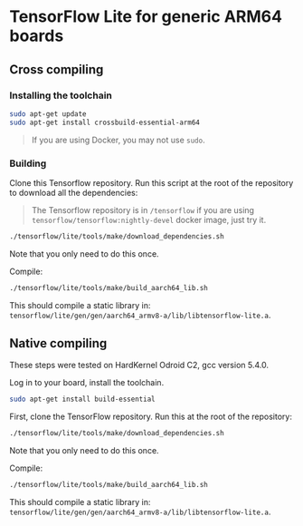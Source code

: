 # TensorFlow Lite for generic ARM64 boards

## Cross compiling

### Installing the toolchain

```bash
sudo apt-get update
sudo apt-get install crossbuild-essential-arm64
```

> If you are using Docker, you may not use `sudo`.

### Building

Clone this Tensorflow repository.
Run this script at the root of the repository to download all the dependencies:

> The Tensorflow repository is in `/tensorflow` if you are using `tensorflow/tensorflow:nightly-devel` docker image, just try it.

```bash
./tensorflow/lite/tools/make/download_dependencies.sh
```

Note that you only need to do this once.

Compile:

```bash
./tensorflow/lite/tools/make/build_aarch64_lib.sh
```

This should compile a static library in:
`tensorflow/lite/gen/gen/aarch64_armv8-a/lib/libtensorflow-lite.a`.

## Native compiling

These steps were tested on HardKernel Odroid C2, gcc version 5.4.0.

Log in to your board, install the toolchain.

```bash
sudo apt-get install build-essential
```

First, clone the TensorFlow repository. Run this at the root of the repository:

```bash
./tensorflow/lite/tools/make/download_dependencies.sh
```
Note that you only need to do this once.

Compile:

```bash
./tensorflow/lite/tools/make/build_aarch64_lib.sh
```

This should compile a static library in:
`tensorflow/lite/gen/gen/aarch64_armv8-a/lib/libtensorflow-lite.a`.
